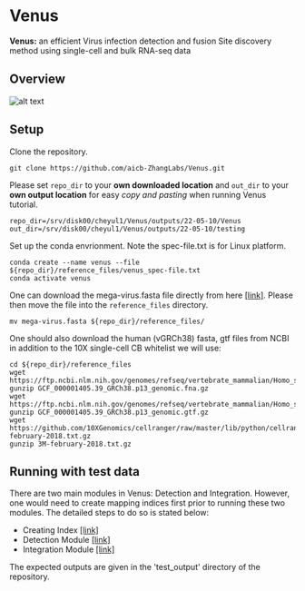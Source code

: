 # Venus
**Venus:** an efficient Virus infection detection and fusion Site discovery method using single-cell and bulk RNA-seq data

## Overview
![alt text](https://github.com/aicb-ZhangLabs/Venus/blob/main/overview.png)

## Setup
Clone the repository. 
```
git clone https://github.com/aicb-ZhangLabs/Venus.git
```

Please set `repo_dir` to your **own downloaded location** and `out_dir` to your **own output location** for easy *copy and pasting* when running Venus tutorial.
```
repo_dir=/srv/disk00/cheyul1/Venus/outputs/22-05-10/Venus
out_dir=/srv/disk00/cheyul1/Venus/outputs/22-05-10/testing
```

Set up the conda envrionment. Note the spec-file.txt is for Linux platform.
```
conda create --name venus --file ${repo_dir}/reference_files/venus_spec-file.txt
conda activate venus
```

One can download the mega-virus.fasta file directly from here [[link]](https://drive.google.com/file/d/1R3cGDuRj8IMSVFn0O6QJFTRkT5CLpo4f/view?usp=sharing). Please then move the file into the `reference_files` directory.
```
mv mega-virus.fasta ${repo_dir}/reference_files/
```

One should also download the human (vGRCh38) fasta, gtf files from NCBI in addition to the 10X single-cell CB whitelist we will use:
```
cd ${repo_dir}/reference_files
wget https://ftp.ncbi.nlm.nih.gov/genomes/refseq/vertebrate_mammalian/Homo_sapiens/all_assembly_versions/GCF_000001405.39_GRCh38.p13/GCF_000001405.39_GRCh38.p13_genomic.fna.gz
gunzip GCF_000001405.39_GRCh38.p13_genomic.fna.gz
wget https://ftp.ncbi.nlm.nih.gov/genomes/refseq/vertebrate_mammalian/Homo_sapiens/all_assembly_versions/GCF_000001405.39_GRCh38.p13/GCF_000001405.39_GRCh38.p13_genomic.gtf.gz
gunzip GCF_000001405.39_GRCh38.p13_genomic.gtf.gz
wget https://github.com/10XGenomics/cellranger/raw/master/lib/python/cellranger/barcodes/3M-february-2018.txt.gz
gunzip 3M-february-2018.txt.gz
```

## Running with test data
There are two main modules in Venus: Detection and Integration. However, one would need to create mapping indices first prior to running these two modules. The detailed steps to do so is stated below:
- Creating Index [[link]](src/module-index/module-index.md)
- Detection Module [[link]](src/module-detection/module-detection.md)
- Integration Module [[link]](src/module-integration/module-integration.md)

The expected outputs are given in the 'test_output' directory of the repository.
